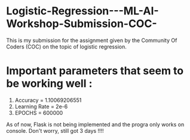 # Logistic-Regression---ML-AI-Workshop-Submission-COC-
This is my submission for the assignment given by the Community Of Coders (COC) on the topic of logistic regression.


# Important parameters that seem to be working well :
1. Accuracy      = 1.10069206551
2. Learning Rate = 2e-6
3. EPOCHS        = 600000

As of now, Flask is not being implemented and the progra only works on console.
Don't worry, still got 3 days !!!!
